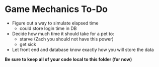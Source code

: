 # Game Mechanics To-Do

* Figure out a way to simulate elapsed time
  * could store login time in DB
* Decide how much time it should take for a pet to:
  * starve (Zach you should not have this power)
  * get sick
* Let front end and database know exactly how you will store the data

**Be sure to keep all of your code local to this folder (for now)**
